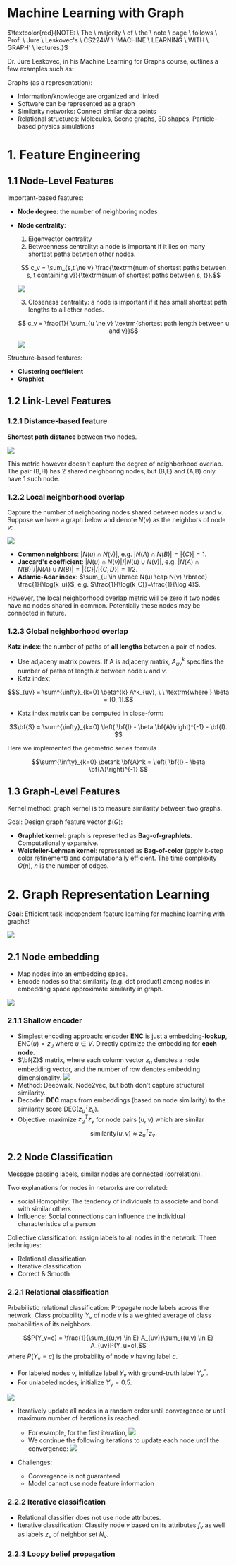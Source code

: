 # Machine Learning with Graph

$\textcolor{red}{NOTE: \ The \ majority \ of \ the \ note \ page \ follows \ Prof. \ Jure \ Leskovec's \ CS224W \ 'MACHINE \ LEARNING \ WITH \ GRAPH' \ lectures.}$

Dr. Jure Leskovec, in his Machine Learning for Graphs course, outlines a few examples such as:

Graphs (as a representation):

* Information/knowledge are organized and linked
* Software can be represented as a graph
* Similarity networks: Connect similar data points
* Relational structures: Molecules, Scene graphs, 3D shapes, Particle-based physics simulations

# 1. Feature Engineering


## 1.1 Node-Level Features

Important-based features:
* **Node degree**: the number of neighboring nodes
* **Node centrality**: 
     1. Eigenvector centrality
     2. Betweenness centrality: a node is important if it lies on many shortest paths between other nodes.
     
     $$ c_v = \sum_{s,t \ne v} \frac{\textrm{num of shortest paths between s, t containing v}}{\textrm{num of shortest paths between s, t}}.$$

     ![](images/feature_node_betweenness.png)

     3. Closeness centrality: a node is important if it has small shortest path lengths to all other nodes.

     $$ c_v = \frac{1}{ \sum_{u \ne v} \textrm{shortest path length between u and v}}$$

     ![](images/feature_node_closeness.png)

     

Structure-based features:
* **Clustering coefficient** 
* **Graphlet**

## 1.2 Link-Level Features

### 1.2.1 Distance-based feature

**Shortest path distance** between two nodes.

![](images/feature_link_distance.png)

This metric however doesn't capture the degree of neighborhood overlap. The pair (B,H) has 2 shared neighboring nodes, but (B,E) and (A,B) only have 1 such node.

### 1.2.2 Local neighborhood overlap

Capture the number of neighboring nodes shared between nodes $u$ and $v$. Suppose we have a graph below and denote $N(v)$ as the neighbors of node $v$:

![](images/feature_link_local_neighbor.png)

* **Common neighbors**: $|N(u) \cap N(v)|$, e.g. $|N(A) \cap N(B)| = |\lbrace C \rbrace|=1$.
* **Jaccard's coefficient**: $|N(u) \cap N(v)|/|N(u) \cup N(v)|$, e.g. $|N(A) \cap N(B)|/ |N(A) \cup N(B)|= | \lbrace C \rbrace |/| \lbrace C,D \rbrace |=1/2$.
* **Adamic-Adar index**: $\sum_{u \in \lbrace N(u) \cap N(v) \rbrace} \frac{1}{\log(k_u)}$, e.g. $\frac{1}{\log(k_C)}=\frac{1}{\log 4}$.


However, the local neighborhood overlap metric will be zero if two nodes have no nodes shared in common. Potentially these nodes may be connected in future.

### 1.2.3 Global neighborhood overlap

**Katz index**: the number of paths of **all lengths** between a pair of nodes.
* Use adjaceny matrix powers. If A is adjaceny matrix, $A^k_{uv}$ specifies the number of paths of length $k$ between node $u$ and $v$.
* Katz index:

$$S_{uv} = \sum^{\infty}_{k=0} \beta^{k} A^k_{uv}, \ \ \textrm{where } \beta = [0, 1].$$ 

* Katz index matrix can be computed in close-form:

$$\bf{S} = \sum^{\infty}_{k=0} \left( \bf{I} - \beta \bf{A}\right)^{-1} - \bf{I}. $$

Here we implemented the geometric series formula 

$$\sum^{\infty}_{k=0} \beta^k \bf{A}^k = \left( \bf{I} - \beta \bf{A}\right)^{-1} $$

## 1.3 Graph-Level Features

Kernel method: graph kernel is to measure similarity between two graphs.

Goal: Design graph feature vector $\phi(G)$:
* **Graphlet kernel**: graph is represented as **Bag-of-graphlets**. Computationally expansive.
* **Weisfeiler-Lehman kernel**: represented as **Bag-of-color** (apply k-step color refinement) and computationally efficient. The time complexity $O(n)$, $n$ is the number of edges.



# 2. Graph Representation Learning

**Goal**: Efficient task-independent feature learning for machine learning with graphs!

![](images/node_embedding_0.png)

## 2.1 Node embedding

* Map nodes into an embedding space.
* Encode nodes so that similarity (e.g. dot product) among nodes in embedding space approximate similarity in graph.

![](images/node_embedding_1.png)


### 2.1.1 Shallow encoder

* Simplest encoding approach: encoder **ENC** is just a embedding-**lookup**, $\textrm{ENC}(u) = z_u$ where $u \in V$. Directly optimize the embedding for **each node**.
* $\bf{Z}$ matrix, where each column vector $z_u$ denotes a node embedding vector, and the number of row denotes embedding dimensionality.
![](images/node_embedding_lookup.png)
* Method: Deepwalk, Node2vec, but both don't capture structural similarity.
* Decoder: **DEC** maps from embeddings (based on node similarity) to the similarity score $\textrm{DEC}(z^T_u z_v)$.
* Objective: maximize $z^T_u z_v$ for node pairs (u, v) which are similar
$$\textrm{similarity}(u, v) \approx z^T_u z_v.$$

## 2.2 Node Classification

Messgae passing labels, similar nodes are connected (correlation).  

Two explanations for nodes in networks are correlated:
* social Homophily: The tendency of individuals to associate and bond with similar others
* Influence: Social connections can influence the individual characteristics of a person

Collective classification: assign labels to all nodes in the network. Three techniques:
* Relational classification
* Iterative classification
* Correct & Smooth

### 2.2.1 Relational classification

Prbabilistic relational classification: Propagate node labels across the network. Class probability $Y_v$ of node $v$ is a weighted average of class probabilities of its neighbors.

$$P(Y_v=c) = \frac{1}{\sum_{(u,v) \in E} A_{uv}}\sum_{(u,v) \in E} A_{uv}P(Y_u=c),$$
where $P(Y_v=c)$ is the probability of node $v$ having label $c$.

* For labeled nodes $v$, initialize label $Y_v$ with ground-truth label $Y^*_v$.
* For unlabeled nodes, initialize $Y_v= 0.5$.

![](images/label_relational_classification_0.png)

* Iteratively update all nodes in a random order until convergence or until maximum number of iterations is reached.
     * For example, for the first iteration,
     ![](images/label_relational_classification_1.png)
     * We continue the following iterations to update each node until the convergence:
     ![](images/label_relational_classification_2.png)

* Challenges:
     * Convergence is not guaranteed
     * Model cannot use node feature information

### 2.2.2 Iterative classification

* Relational classifier does not use node attributes.
* Iterative classification: Classify node $v$ based on its attributes $f_v$ as well as labels $z_v$ of neighbor set $N_v$.

### 2.2.3 Loopy belief propagation 
